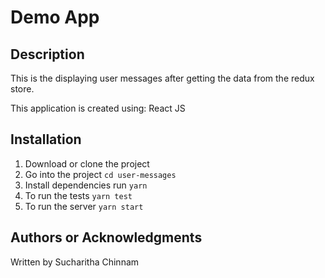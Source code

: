 
# Demo App

## Description

This is the displaying user messages after getting the data from the redux store. 

This application is created using: React JS

## Installation

1. Download or clone the project
2. Go into the project `cd user-messages`
3. Install dependencies run `yarn`
4. To run the tests `yarn test`
5. To run the server `yarn start`

## Authors or Acknowledgments

Written by Sucharitha Chinnam
